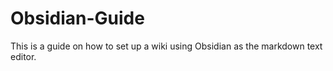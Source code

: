 # Obsidian-Guide

This is a guide on how to set up a wiki using Obsidian as the markdown text editor. 
